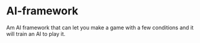 # AI-framework
Am AI framework that can let you make a game with a few conditions and it will train an AI to play it.
